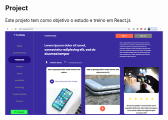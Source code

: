 
## Project

Este projeto tem como objetivo o estudo e treino em React.js

![](/screenshot/ReactPortifolio.png)

